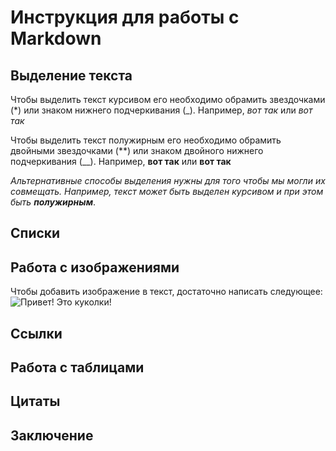 # Инструкция для работы с Markdown

## Выделение текста

Чтобы выделить текст курсивом его необходимо обрамить звездочками (*) или знаком нижнего подчеркивания (_). Например, *вот так* или _вот так_

Чтобы выделить текст полужирным его необходимо обрамить двойными звездочками (**) или знаком двойного нижнего подчеркивания (__). Например, **вот так** или __вот так__

*Альтернативные способы выделения нужны для того чтобы мы могли их совмещать. Например, текст может быть выделен курсивом и при этом быть __полужирным__*.

## Списки

## Работа с изображениями

Чтобы добавить изображение в текст, достаточно написать следующее:
![Привет! Это куколки!](Kukolki%20jpg.jpg)

## Ссылки

## Работа с таблицами

## Цитаты

## Заключение